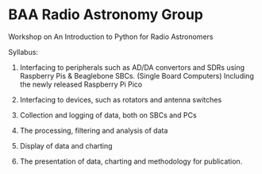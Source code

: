 # BAA Radio Astronomy Group
Workshop on 
An Introduction to Python for Radio Astronomers

Syllabus:
1) Interfacing to peripherals such as AD/DA convertors and SDRs using Raspberry Pis & Beaglebone SBCs. (Single Board Computers) Including the newly released Raspberry Pi Pico

2) Interfacing to devices, such as rotators and antenna switches

2) Collection and logging of data, both on SBCs and PCs

3) The processing, filtering and analysis of data

4) Display of data and charting

5) The presentation of data, charting and methodology for publication.